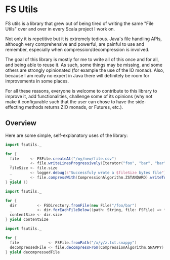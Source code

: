# FS Utils

FS utils is a library that grew out of being tired of writing the same "File Utils" over and over in
every Scala project I work on.

Not only it is repetitive but it is extremely tedious. Java's file handling APIs, although
very comprehensive and powerful, are painful to use and remember, especially when
compression/decompression is involved.

The goal of this library is mostly for me to write all of this once and for all, and being able to
reuse it. As such, some things may be missing, and some others are strongly opinionated (for example
the use of the IO monad).
Also, because I am really no expert in Java there will definitely be room for improvements in some
places.

For all these reasons, everyone is welcome to contribute to this library to improve it, add
functionalities, challenge some of its opinions (why not make it configurable such that the user can
chose to have the side-effecting methods returns ZIO monads, or Futures, etc.).

## Overview

Here are some simple, self-explanatory uses of the library:

```scala
import fsutils._

for {
  file     <- FSFile.createAt("/my/new/file.csv")
  _        <- file.writeLinesProgressively(Iterator("foo", "bar", "bar"))
  fileSize <- file.size
  _        <- logger.debug(s"Successfuly wrote a $fileSize bytes file")
  _        <- file.compressWith(CompressionAlgorithm.ZSTANDARD).writeTo("/x/y/file.csv.zstd")
} yield ()
```

```scala
import fsutils._

for {
  dir         <- FSDirectory.fromFile(new File("/foo/bar")
  _           <- dir.forEachFileBelow((path: String, file: FSFile) => file.moveTo(path ++ ".old"))
  contentSize <- dir.size
} yield contentSize
```

```scala
import fsutils._

for {
  file             <- FSFile.fromPath("/x/y/z.txt.snappy")
  decompressedFile <- file.decompressFrom(CompressionAlgorithm.SNAPPY).writeTo("/x/y/z.txt")
} yield decompressedFile
```
